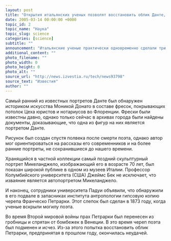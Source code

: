 ```yaml
---
layout: post
title: "Открытия итальянских ученых позволят восстановить облик Данте, Петрарки и Микеланджело"
date: 2005-03-14 00:00:00 +0000
topic_id: 2
topic_name: "Наука"
topic_slug: science
categories: [science]
subtitle: ""
announcement: "Итальянские ученые практически одновременно сделали три сенсационных открытия, позволяющих воспроизвести внешний облик великих поэтов Данте Алигьери и Франческо Петрарки, а также художника и скульптора Микеланджело Буонарроти. Как сообщают сегодня итальянские СМИ, открытия были сделаны на прошлой неделе с интервалом в несколько дней."
additional_content: ""
photo_filename: ""
photo_width: 0
photo_height: 0
photo_alt: ""
source_url: "http://news.izvestia.ru/tech/news93798"
source_text: "Известия"
author: ""
---
```

Самый ранний из известных портретов Данте был обнаружен историком искусства Моникой Донато в составе фресок, покрывающих потолок Цеха юристов и нотариусов во Флоренции. Фрески были известны давно, однако только сейчас в архивах города были найдены документы, доказывающие, что одна из фигур на них является портретом Данте.

Рисунок был создан спустя полвека после смерти поэта, однако автор мог ориентироваться на рассказы его современников и на более ранние портреты, не сохранившиеся до нашего времени.

Хранящийся в частной коллекции самый поздний скульптурный портрет Микеланджело, изображающий его в возрасте 70 лет, был показан широкой публике в одном из музеев Италии. Профессор Колумбийского университета (США) Джеймс Бек не исключает, что изваяние является автопортретом Микеланджело.

И наконец, сотрудники университета Падуи объявили, что обнаружили в его подвале в запасниках института антропологии гипсовую копию черепа Франческо Петрарки. Этот слепок был сделан в 1873 году, когда ученые вскрыли могилу поэта.

Во время Второй мировой войны прах Петрарки был перенесен из гробницы и спрятан от бомбежек в Венеции. В это время череп поэта был подменен и исчез. Из-за этого попытка восстановить облик Петрарки, предпринятая в прошлом году, окончилась неудачей.
